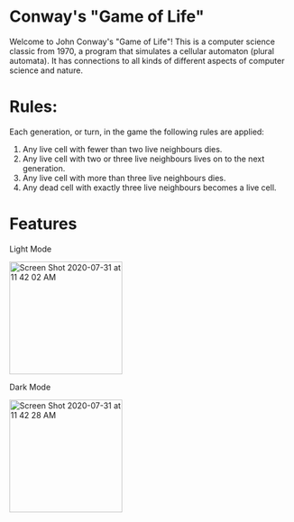 # Conway's "Game of Life"

Welcome to John Conway's "Game of Life"! This is a computer science classic from 1970, a program that simulates a cellular automaton (plural automata). It has connections to all kinds of different aspects of computer science and nature.

# Rules:

Each generation, or turn, in the game the following rules are applied:

1. Any live cell with fewer than two live neighbours dies.
2. Any live cell with two or three live neighbours lives on to the next generation.
3. Any live cell with more than three live neighbours dies.
4. Any dead cell with exactly three live neighbours becomes a live cell.

# Features

Light Mode 

<img width="200" alt="Screen Shot 2020-07-31 at 11 42 02 AM" src="https://user-images.githubusercontent.com/59846753/89054822-7185c980-d327-11ea-82fa-5a8be0df167b.png">

Dark Mode

<img width="200" alt="Screen Shot 2020-07-31 at 11 42 28 AM" src="https://user-images.githubusercontent.com/59846753/89054687-3c797700-d327-11ea-8aa0-01e854c01e00.png">


